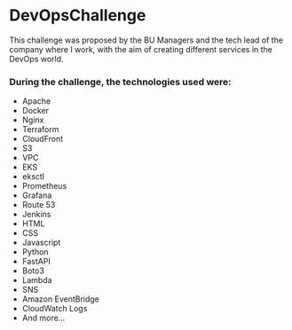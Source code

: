 # DevOpsChallenge
This challenge was proposed by the BU Managers and the tech lead of the company where I work, with the aim of creating different services in the DevOps world.

### During the challenge, the technologies used were:
- Apache
- Docker
- Nginx
- Terraform
- CloudFront
- S3
- VPC
- EKS
- eksctl
- Prometheus
- Grafana
- Route 53
- Jenkins
- HTML
- CSS
- Javascript
- Python
- FastAPI
- Boto3
- Lambda
- SNS
- Amazon EventBridge
- CloudWatch Logs
- And more...

